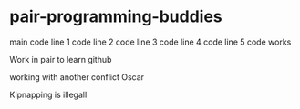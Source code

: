 # pair-programming-buddies

main
code line 1
code line 2
code line 3
code line 4
code line 5
code works

Work in pair to learn github

working with another conflict
Oscar

Kipnapping is illegall
